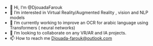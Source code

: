 - 👋 Hi, I’m @DjouadaFarouk 
- 👀 I’m interested in Virtual Reality/Augmented Reality , vision and NLP models
- 🌱 I’m currently working to improve an OCR for arabic language using Transformers ( neural networks)
- 💞️ I’m looking to collaborate on any VR/AR and IA projects.
- 📫 How to reach me  Djouada-farouk@outlook.com

<!---
DjouadaFarouk/DjouadaFarouk is a ✨ special ✨ repository because its `README.md` (this file) appears on your GitHub profile.
You can click the Preview link to take a look at your changes.
--->
